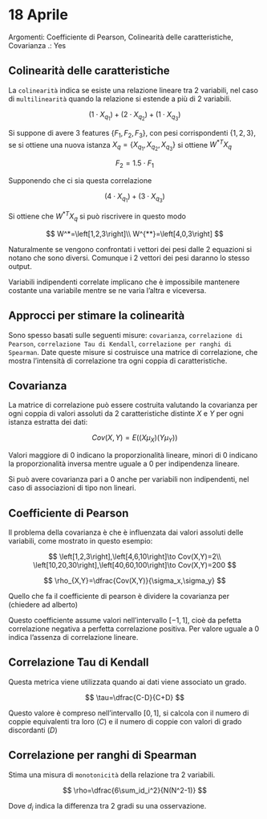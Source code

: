 # 18 Aprile

Argomenti: Coefficiente di Pearson, Colinearità delle caratteristiche, Covarianza
.: Yes

## Colinearità delle caratteristiche

La `colinearità` indica se esiste una relazione lineare tra 2 variabili, nel caso di `multilinearità` quando la relazione si estende a più di 2 variabili.

$$
(1\cdot X_{q_1})+
          (2\cdot X_{q_2})+
          (1\cdot X_{q_3})
$$

Si suppone di avere 3 features $\left\{F_1,F_2,F_3\right\}$, con pesi corrispondenti $\left\{1,2,3\right\}$, se si ottiene una nuova istanza $X_q=\left\{X_{q_1},X_{q_2},X_{q_3}\right\}$ si ottiene $W^{*T}X_q$

$$
F_2=1.5\cdot F_1
$$

Supponendo che ci sia questa correlazione

$$
(4\cdot X_{q_1})+(3\cdot X_{q_3})
$$

Si ottiene che $W^{*T}X_q$ si può riscrivere in questo modo

$$
W^*=\left[1,2,3\right]\\
W^{**}=\left[4,0,3\right]
$$

Naturalmente se vengono confrontati i vettori dei pesi dalle 2 equazioni si notano che sono diversi. Comunque i 2 vettori dei pesi daranno lo stesso output.

Variabili indipendenti correlate implicano che è impossibile mantenere costante una variabile mentre se ne varia l’altra e viceversa.

## Approcci per stimare la colinearità

Sono spesso basati sulle seguenti misure: `covarianza`, `correlazione di Pearson`, `correlazione Tau di Kendall`, `correlazione per ranghi di Spearman`. Date queste misure si costruisce una matrice di correlazione, che mostra l’intensità di correlazione tra ogni coppia di caratteristiche.

## Covarianza

La matrice di correlazione può essere costruita valutando la covarianza per ogni coppia di valori assoluti da 2 caratteristiche distinte $X$ e $Y$ per ogni istanza estratta dei dati:

$$
Cov(X,Y)=E((X\mu_X)(Y\mu_Y))
$$

Valori maggiore di 0 indicano la proporzionalità lineare, minori di 0 indicano la proporzionalità inversa mentre uguale a 0 per indipendenza lineare.

Si può avere covarianza pari a 0 anche per variabili non indipendenti, nel caso di associazioni di tipo non lineari.

## Coefficiente di Pearson

Il problema della covarianza è che è influenzata dai valori assoluti delle variabili, come mostrato in questo esempio:

$$
\left[1,2,3\right],\left[4,6,10\right]\to Cov(X,Y)=2\\
\left[10,20,30\right],\left[40,60,100\right]\to Cov(X,Y)=200
$$

$$
\rho_{X,Y}=\dfrac{Cov(X,Y)}{\sigma_x,\sigma_y}
$$

Quello che fa il coefficiente di pearson è dividere la covarianza per (chiedere ad alberto)

Questo coefficiente assume valori nell’intervallo $\left[-1,1\right]$, cioè da pefetta correlazione negativa a perfetta correlazione positiva. Per valore uguale a 0 indica l’assenza di correlazione lineare.

## Correlazione Tau di Kendall

Questa metrica viene utilizzata quando ai dati viene associato un grado.

$$
\tau=\dfrac{C-D}{C+D}
$$

Questo valore è compreso nell’intervallo $\left[0,1\right]$, si calcola con il numero di coppie equivalenti tra loro ($C$) e il numero di coppie con valori di grado discordanti ($D$)

## Correlazione per ranghi di Spearman

Stima una misura di `monotonicità` della relazione tra 2 variabili.

$$
\rho=\dfrac{6\sum_id_i^2}{N(N^2-1)}
$$

Dove $d_i$ indica la differenza tra 2 gradi su una osservazione.